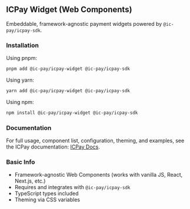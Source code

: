 ## ICPay Widget (Web Components)

Embeddable, framework-agnostic payment widgets powered by `@ic-pay/icpay-sdk`.

### Installation

Using pnpm:
```bash
pnpm add @ic-pay/icpay-widget @ic-pay/icpay-sdk
```

Using yarn:
```bash
yarn add @ic-pay/icpay-widget @ic-pay/icpay-sdk
```

Using npm:
```bash
npm install @ic-pay/icpay-widget @ic-pay/icpay-sdk
```

### Documentation

For full usage, component list, configuration, theming, and examples, see the ICPay documentation: [ICPay Docs](https://docs.icpay.org).

### Basic Info

- Framework-agnostic Web Components (works with vanilla JS, React, Next.js, etc.)
- Requires and integrates with `@ic-pay/icpay-sdk`
- TypeScript types included
- Theming via CSS variables
